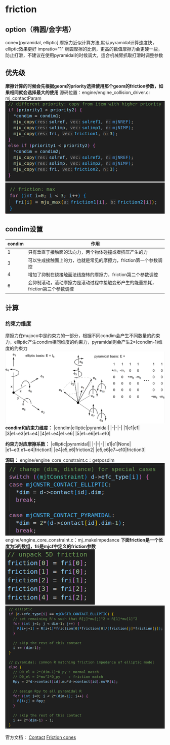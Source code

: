 # friction
## option（椭圆/金字塔）
cone=[pyramidal, elliptic] 摩擦力近似计算方法,默认pyramidal计算速度快，elliptic效果更好
impratio="1" 椭圆摩擦的比例，更高的数值摩擦力会更硬一些，防止打滑，不建议在使用pyramidal的时候调大，适合机械臂抓取打滑时调整参数
## 优先级
**摩擦计算的时候会先根据geom的priority选择使用那个geom的friction参数，如果相同就会选择最大的使用**
源码位置：engine/engine_collision_driver.c: mj_contactParam
![](../asset/friction2.png)
![](../asset/friction1.png)

## condim设置
|condim|作用|
|---|----|
|1|只有垂直于接触面的法向力，两个物体碰撞或者挤压产生的力|
|3|可以生成接触面上的力，也就是常见的摩擦力，friction第一个参数调控|
|4|增加了抑制在绕接触面法线旋转的摩擦力，friction第二个参数调控|
|6|会抑制滚动，滚动摩擦力是滚动过程中接触变形产生的能量损耗，friction第三个参数调控|

## 计算
### 约束力维度
摩擦力在mujoco中是约束力的一部分，根据不同condim会产生不同数量的约束力，elliptic产生condim相同维度的约束力，pyramidal则会产生2*(condim-1)维度的约束力
![](../asset/friction_compute.png)
**condim和约束力维度：**
|condim|elliptic|pyramidal|
|-|-|-|
|1|e1|e1|
|3|e1~e3|e1~e4|
|4|e1~e4|e1~e6|
|5|e1~e6|e1~e10|

**约束力对应摩擦系数：**
|elliptic|pyramidal||
|-|-|-|
|e1|e1|None|
|e1~e3|e1~e4|friction1|
|e4|e5,e6|friction2|
|e5,e6|e7~e10|friction3|

**源码：**
engine/engine_core_constraint.c：getposdim
![](../asset/friction_dim.png)
engine/engine_core_constraint.c：mj_makeImpedance
**下面friction是一个长度为5的数组，fri是mjcf中定义的friction参数**
![](../asset/friction_data.png)
![](../asset/friction_compute2.png)

官方文档：
[Contact](https://mujoco.readthedocs.io/en/latest/computation/index.html#contact)
[Friction cones](https://mujoco.readthedocs.io/en/latest/computation/index.html#friction-cones)